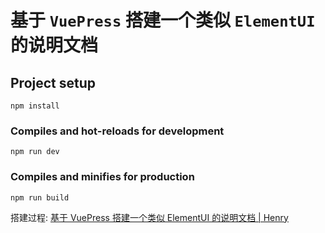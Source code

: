 # 基于 `VuePress` 搭建一个类似 `ElementUI` 的说明文档

## Project setup
```
npm install
```

### Compiles and hot-reloads for development
```
npm run dev
```

### Compiles and minifies for production
```
npm run build
```

搭建过程: [基于 VuePress 搭建一个类似 ElementUI 的说明文档 | Henry](https://tszv.now.sh/pages/d8afb7/)
